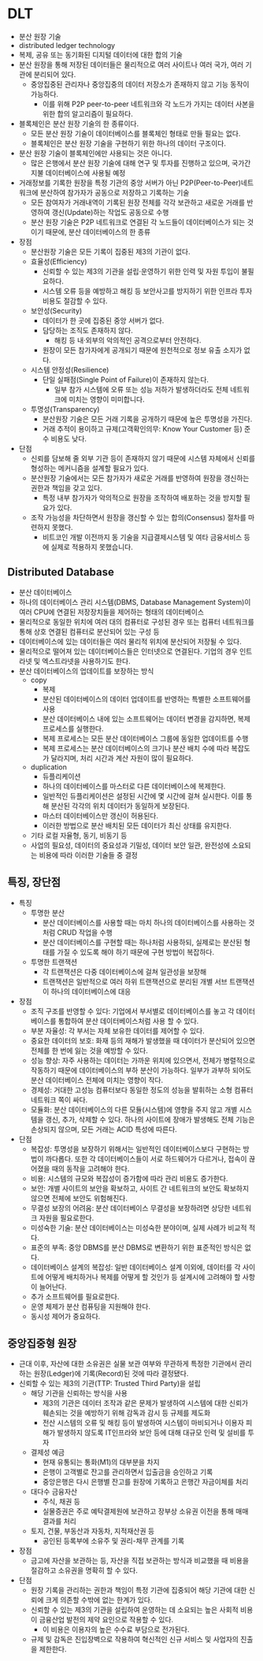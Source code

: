 # DLT

* 분산 원장 기술
* distributed ledger technology
* 복제, 공유 또는 동기화된 디지털 데이터에 대한 합의 기술
* 분산 원장을 통해 저장된 데이터들은 물리적으로 여러 사이트나 여러 국가, 여러 기관에 분리되어 있다.
  * 중앙집중된 관리자나 중앙집중의 데이터 저장소가 존재하지 않고 기능 동작이 가능하다.
    * 이를 위해 P2P peer-to-peer 네트워크와 각 노드가 가지는 데이터 사본을 위한 합의 알고리즘이 필요하다.
* 블록체인은 분산 원장 기술의 한 종류이다.
  * 모든 분산 원장 기술이 데이터베이스를 블록체인 형태로 만들 필요는 없다.
  * 블록체인은 분산 원장 기술을 구현하기 위한 하나의 데이터 구조이다.
* 분산 원장 기술이 블록체인에만 사용되는 것은 아니다.
  * 많은 은행에서 분산 원장 기술에 대해 연구 및 투자를 진행하고 있으며, 국가간 지불 데이터베이스에 사용될 예정
* 거래정보를 기록한 원장을 특정 기관의 중앙 서버가 아닌 P2P(Peer-to-Peer)네트워크에 분산하여 참가자가 공동으로 저장하고 기록하는 기술
  * 모든 참여자가 거래내역이 기록된 원장 전체를 각각 보관하고 새로운 거래를 반영하여 갱신(Update)하는 작업도 공동으로 수행
  * 분산 원장 기술은 P2P 네트워크로 연결된 각 노드들이 데이터베이스가 되는 것이기 때문에, 분산 데이터베이스의 한 종류
* 장점
  * 분산원장 기술은 모든 기록이 집중된 제3의 기관이 없다.
  * 효율성(Efficiency)
    * 신뢰할 수 있는 제3의 기관을 설립·운영하기 위한 인력 및 자원 투입이 불필요하다. 
    * 시스템 오류 등을 예방하고 해킹 등 보안사고를 방지하기 위한 인프라 투자비용도 절감할 수 있다.
  * 보안성(Security)
    * 데이터가 한 곳에 집중된 중앙 서버가 없다. 
    * 담당하는 조직도 존재하지 않다.
      * 해킹 등 내·외부의 악의적인 공격으로부터 안전하다. 
    * 원장이 모든 참가자에게 공개되기 때문에 원천적으로 정보 유출 소지가 없다.
  * 시스템 안정성(Resilience)
    * 단일 실패점(Single Point of Failure)이 존재하지 않는다.
      * 일부 참가 시스템에 오류 또는 성능 저하가 발생하더라도 전체 네트워크에 미치는 영향이 미미합니다.
  * 투명성(Transparency)
    * 분산원장 기술은 모든 거래 기록을 공개하기 때문에 높은 투명성을 가진다.
    * 거래 추적이 용이하고 규제(고객확인의무: Know Your Customer 등) 준수 비용도 낮다.
* 단점
  * 신뢰를 담보해 줄 외부 기관 등이 존재하지 않기 때문에 시스템 자체에서 신뢰를 형성하는 메커니즘을 설계할 필요가 있다.
  * 분산원장 기술에서는 모든 참가자가 새로운 거래를 반영하여 원장을 갱신하는 권한과 책임을 갖고 있다.
    * 특정 내부 참가자가 악의적으로 원장을 조작하여 배포하는 것을 방지할 필요가 있다.
  * 조작 가능성을 차단하면서 원장을 갱신할 수 있는 합의(Consensus) 절차를 마련하지 못했다.
    * 비트코인 개발 이전까지 동 기술을 지급결제시스템 및 여타 금융서비스 등에 실제로 적용하지 못했습니다.

## Distributed Database

* 분산 데이터베이스
* 하나의 데이터베이스 관리 시스템(DBMS, Database Management System)이 여러 CPU에 연결된 저장장치들을 제어하는 형태의 데이터베이스
* 물리적으로 동일한 위치에 여러 대의 컴퓨터로 구성된 경우 또는 컴퓨터 네트워크를 통해 상호 연결된 컴퓨터로 분산되어 있는 구성 등
* 데이터베이스에 있는 데이터들은 여러 물리적 위치에 분산되어 저장될 수 있다.
* 물리적으로 떨어져 있는 데이터베이스들은 인터넷으로 연결된다. 기업의 경우 인트라넷 및 엑스트라넷을 사용하기도 한다. 
* 분산 데이터베이스의 업데이트를 보장하는 방식
  * copy
    * 복제
    * 분산된 데이터베이스의 데이터 업데이트를 반영하는 특별한 소프트웨어를 사용
    * 분산 데이터베이스 내에 있는 소프트웨어는 데이터 변경을 감지하면, 복제 프로세스를 실행한다. 
    * 복제 프로세스는 모든 분산 데이터베이스 그룹에 동일한 업데이트를 수행
    * 복제 프로세스는 분산 데이터베이스의 크기나 분산 배치 수에 따라 복잡도가 달라지며, 처리 시간과 계산 자원이 많이 필요하다. 
  * duplication
    * 듀플리케이션
    * 하나의 데이터베이스를 마스터로 다른 데이터베이스에 복제한다. 
    * 일반적인 듀플리케이션은 설정된 시간에 몇 시간에 걸쳐 실시한다. 이를 통해 분산된 각각의 위치 데이터가 동일하게 보장된다.
    * 마스터 데이터베이스만 갱신이 허용된다.
    * 이러한 방법으로 분산 배치된 모든 데이터가 최신 상태를 유지한다.
  * 기타 로컬 자율형, 동기, 비동기 등
  * 사업의 필요성, 데이터의 중요성과 기밀성, 데이터 보안 일관, 완전성에 소요되는 비용에 따라 이러한 기술들 중 결정

## 특징, 장단점

* 특징
  * 투명한 분산
    * 분산 데이터베이스를 사용할 때는 마치 하나의 데이터베이스를 사용하는 것처럼 CRUD 작업을 수행
    * 분산 데이터베이스를 구현할 때는 하나처럼 사용하되, 실제로는 분산된 형태를 가질 수 있도록 해야 하기 때문에 구현 방법이 복잡하다.
  * 투명한 트랜잭션
    * 각 트랜잭션은 다중 데이터베이스에 걸쳐 일관성을 보장해
    * 트랜잭션은 일반적으로 여러 하위 트랜잭션으로 분리된 개별 서브 트랜잭션이 하나의 데이터베이스에 대응
* 장점
  * 조직 구조를 반영할 수 있다: 기업에서 부서별로 데이터베이스를 놓고 각 데이터베이스를 통합하여 분산 데이터베이스처럼 사용 할 수 있다.
  * 부분 자율성: 각 부서는 자체 보유한 데이터를 제어할 수 있다.
  * 중요한 데이터의 보호: 화재 등의 재해가 발생했을 때 데이터가 분산되어 있으면 전체를 한 번에 잃는 것을 예방할 수 있다.
  * 성능 향상: 자주 사용하는 데이터는 가까운 위치에 있으면서, 전체가 병렬적으로 작동하기 때문에 데이터베이스의 부하 분산이 가능하다. 일부가 과부하 되어도 분산 데이터베이스 전체에 미치는 영향이 작다.
  * 경제성: 거대한 고성능 컴퓨터보다 동일한 정도의 성능을 발휘하는 소형 컴퓨터 네트워크 쪽이 싸다.
  * 모듈화: 분산 데이터베이스의 다른 모듈(시스템)에 영향을 주지 않고 개별 시스템을 갱신, 추가, 삭제할 수 있다.
  하나의 사이트에 장애가 발생해도 전체 기능은 손상되지 않으며, 모든 거래는 ACID 특성에 따른다.
* 단점
  * 복잡성: 투명성을 보장하기 위해서는 일반적인 데이터베이스보다 구현하는 방법이 까다롭다. 또한 각 데이터베이스들이 서로 하드웨어가 다르거나, 접속이 끊어졌을 때의 동작을 고려해야 한다.
  * 비용: 시스템의 규모와 복잡성이 증가함에 따라 관리 비용도 증가한다.
  * 보안: 개별 사이트의 보안을 확보하고, 사이트 간 네트워크의 보안도 확보하지 않으면 전체에 보안도 위험해진다.
  * 무결성 보장의 어려움: 분산 데이터베이스 무결성을 보장하려면 상당한 네트워크 자원을 필요로한다.
  * 미성숙한 기술: 분산 데이터베이스는 미성숙한 분야이며, 실제 사례가 비교적 적다.
  * 표준의 부족: 중앙 DBMS를 분산 DBMS로 변환하기 위한 표준적인 방식은 없다.
  * 데이터베이스 설계의 복잡성: 일반 데이터베이스 설계 이외에, 데이터를 각 사이트에 어떻게 배치하거나 복제를 어떻게 할 것인가 등 설계시에 고려해야 할 사항이 늘어난다.
  * 추가 소프트웨어를 필요로한다.
  * 운영 체제가 분산 컴퓨팅을 지원해야 한다.
  * 동시성 제어가 중요하다.

## 중앙집중형 원장 

* 근대 이후, 자산에 대한 소유권은 실물 보관 여부와 무관하게 특정한 기관에서 관리하는 원장(Ledger)에 기록(Record)된 것에 따라 결정됐다.
* 신뢰할 수 있는 제3의 기관(TTP: Trusted Third Party)을 설립
  * 해당 기관을 신뢰하는 방식을 사용
    * 제3의 기관은 데이터 조작과 같은 문제가 발생하여 시스템에 대한 신뢰가 훼손되는 것을 예방하기 위해 감독과 감시 등 규제를 제도화
    * 전산 시스템의 오류 및 해킹 등이 발생하여 시스템이 마비되거나 이용자 피해가 발생하지 않도록 IT인프라와 보안 등에 대해 대규모 인력 및 설비를 투자
  * 결제성 예금
    * 현재 유통되는 통화(M1)의 대부분을 차지
    * 은행이 고객별로 잔고를 관리하면서 입출금을 승인하고 기록
    * 중앙은행은 다시 은행별 잔고를 원장에 기록하고 은행간 자금이체를 처리
  * 대다수 금융자산
    * 주식, 채권 등 
    * 실물증권은 주로 예탁결제원에 보관하고 장부상 소유권 이전을 통해 매매 결과를 처리
  * 토지, 건물, 부동산과 자동차, 지적재산권 등
    * 공인된 등록부에 소유주 및 권리-채무 관계를 기록
* 장점
  * 금고에 자산을 보관하는 등, 자산을 직접 보관하는 방식과 비교했을 때 비용을 절감하고 소유권을 명확히 할 수 있다.
* 단점
  * 원장 기록을 관리하는 권한과 책임이 특정 기관에 집중되어 해당 기관에 대한 신뢰에 크게 의존할 수밖에 없는 한계가 있다.
  * 신뢰할 수 있는 제3의 기관을 설립하여 운영하는 데 소요되는 높은 사회적 비용이 금융산업 발전의 제약 요인으로 작용할 수 있다.
    * 이 비용은 이용자의 높은 수수료 부담으로 전가된다.
  * 규제 및 감독은 진입장벽으로 작용하여 혁신적인 신규 서비스 및 사업자의 진출을 제한한다.

